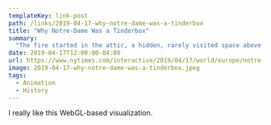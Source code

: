 ```yaml
---
templateKey: link-post
path: /links/2019-04-17-why-notre-dame-was-a-tinderbox
title: "Why Notre-Dame Was a Tinderbox"
summary:
  "The fire started in the attic, a hidden, rarely visited space above Notre-Dame’s grand stone arches. The source of the fire, likely near the spire, could have been an electrical problem or a human error, like a worker tossing a cigarette. "
date: 2019-04-17T12:00:00-04:00
url: https://www.nytimes.com/interactive/2019/04/17/world/europe/notre-dame-cathedral-fire-spread.html
image: 2019-04-17-why-notre-dame-was-a-tinderbox.jpeg
tags:
  - Animation
  - History
---
```

I really like this WebGL-based visualization.
